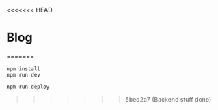 <<<<<<< HEAD
# Blog
=======
```
npm install
npm run dev
```

```
npm run deploy
```
>>>>>>> 5bed2a7 (Backend stuff done)
